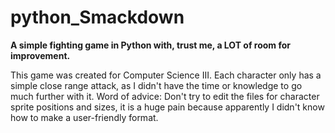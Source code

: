 # python_Smackdown
**A simple fighting game in Python with, trust me, a LOT of room for improvement.**

This game was created for Computer Science III. Each character only has a simple close range attack, as I didn't have the time or knowledge to go much further with it. Word of advice: Don't try to edit the files for character sprite positions and sizes, it is a huge pain because apparently I didn't know how to make a user-friendly format.
